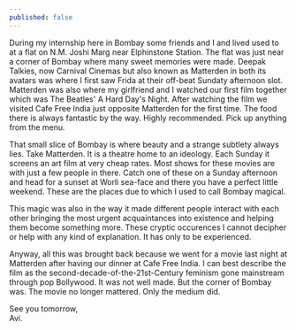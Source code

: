 ```yaml
---
published: false
---
```

During my internship here in Bombay some friends and I and lived used to at a flat on N.M. Joshi Marg near Elphinstone Station. The flat was just near a corner of Bombay where many sweet memories were made. Deepak Talkies, now Carnival Cinemas but also known as Matterden in both its avatars was where I first saw Frida at their off-beat Sundaty afternoon slot. Matterden was also where my girlfriend and I watched our first film together which was The Beatles' A Hard Day's Night. After watching the film we visited Cafe Free India just opposite Matterden for the first time. The food there is always fantastic by the way. Highly recommended. Pick up anything from the menu.

That small slice of Bombay is where beauty and a strange subtlety always lies. Take Matterden. It is a theatre home to an ideology. Each Sunday it screens an art film at very cheap rates. Most shows for these movies are with just a few people in there. Catch one of these on a Sunday afternoon and head for a sunset at Worli sea-face and there you have a perfect little weekend. These are the places due to which I used to call Bombay magical. 

This magic was also in the way it made different people interact with each other bringing the most urgent acquaintances into existence and helping them become something more. These cryptic occurences I cannot decipher or help with any kind of explanation. It has only to be experienced.

Anyway, all this was brought back because we went for a movie last night at Matterden after having our dinner at Cafe Free India. I can best describe the film as the second-decade-of-the-21st-Century feminism gone mainstream through pop Bollywood. It was not well made. But the corner of Bombay was. The movie no longer mattered. Only the medium did.

See you tomorrow,  
Avi.



